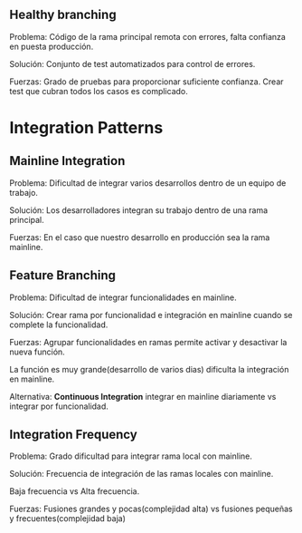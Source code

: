 ## Healthy branching

Problema: Código de la rama principal remota con errores, falta confianza en puesta producción.

Solución: Conjunto de test automatizados para control de errores.

Fuerzas: Grado de pruebas para proporcionar suficiente confianza. Crear test que cubran todos los casos es complicado.

# Integration Patterns

## Mainline Integration

Problema: Dificultad de integrar varios desarrollos dentro de un equipo de trabajo.

Solución: Los desarrolladores integran su trabajo dentro de una rama principal.

Fuerzas: En el caso que nuestro desarrollo en producción sea la rama mainline.

## Feature Branching

Problema: Dificultad de integrar funcionalidades en mainline.

Solución: Crear rama por funcionalidad e integración en mainline cuando se complete la funcionalidad.

Fuerzas: Agrupar funcionalidades en ramas permite activar y desactivar la nueva función. 

La función es muy grande(desarrollo de varios dias) dificulta la integración en mainline.

Alternativa: **Continuous Integration** integrar en mainline diariamente vs integrar por funcionalidad.

## Integration Frequency

Problema: Grado dificultad para integrar rama local con mainline.

Solución:  Frecuencia de integración de las ramas locales con mainline. 

Baja frecuencia vs Alta frecuencia.

Fuerzas: Fusiones grandes y pocas(complejidad alta) vs fusiones pequeñas y frecuentes(complejidad baja)
